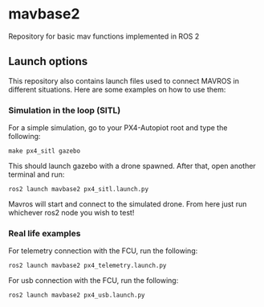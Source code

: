 # mavbase2
Repository for basic mav functions implemented in ROS 2

## Launch options
This repository also contains launch files used to connect MAVROS in different situations. Here are some examples on how to use them:
### Simulation in the loop (SITL)
For a simple simulation, go to your PX4-Autopiot root and type the following:

```make px4_sitl gazebo```

This should launch gazebo with a drone spawned. After that, open another terminal and run:

```ros2 launch mavbase2 px4_sitl.launch.py```

Mavros will start and connect to the simulated drone. From here just run whichever ros2 node you wish to test!
### Real life examples
For telemetry connection with the FCU, run the following:

```ros2 launch mavbase2 px4_telemetry.launch.py```

For usb connection with the FCU, run the following:

```ros2 launch mavbase2 px4_usb.launch.py```
